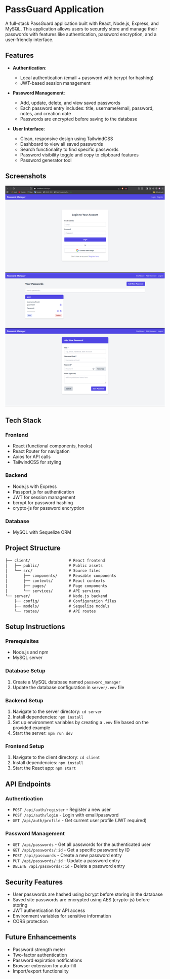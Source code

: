 # PassGuard Application

A full-stack PassGuard application built with React, Node.js, Express, and MySQL. This application allows users to securely store and manage their passwords with features like authentication, password encryption, and a user-friendly interface.

## Features

- **Authentication**:
  - Local authentication (email + password with bcrypt for hashing)
  - JWT-based session management

- **Password Management**:
  - Add, update, delete, and view saved passwords
  - Each password entry includes: title, username/email, password, notes, and creation date
  - Passwords are encrypted before saving to the database

- **User Interface**:
  - Clean, responsive design using TailwindCSS
  - Dashboard to view all saved passwords
  - Search functionality to find specific passwords
  - Password visibility toggle and copy to clipboard features
  - Password generator tool

## Screenshots

<!-- Add screenshots of the login page, dashboard, and password management features below -->

![Login Page](client/public/images/login.png)
![Dashboard](client/public/images/dashboard.png)
![Password Management](client/public/images/addPassword.png)

## Tech Stack

### Frontend
- React (functional components, hooks)
- React Router for navigation
- Axios for API calls
- TailwindCSS for styling

### Backend
- Node.js with Express
- Passport.js for authentication
- JWT for session management
- bcrypt for password hashing
- crypto-js for password encryption

### Database
- MySQL with Sequelize ORM

## Project Structure

```
├── client/                 # React frontend
│   ├── public/             # Public assets
│   └── src/                # Source files
│       ├── components/     # Reusable components
│       ├── contexts/       # React contexts
│       ├── pages/          # Page components
│       └── services/       # API services
└── server/                 # Node.js backend
    ├── config/             # Configuration files
    ├── models/             # Sequelize models
    └── routes/             # API routes
```

## Setup Instructions

### Prerequisites
- Node.js and npm
- MySQL server

### Database Setup
1. Create a MySQL database named `password_manager`
2. Update the database configuration in `server/.env` file

### Backend Setup
1. Navigate to the server directory: `cd server`
2. Install dependencies: `npm install`
3. Set up environment variables by creating a `.env` file based on the provided example
4. Start the server: `npm run dev`

### Frontend Setup
1. Navigate to the client directory: `cd client`
2. Install dependencies: `npm install`
3. Start the React app: `npm start`

## API Endpoints

### Authentication
- `POST /api/auth/register` - Register a new user
- `POST /api/auth/login` - Login with email/password
- `GET /api/auth/profile` - Get current user profile (JWT required)

### Password Management
- `GET /api/passwords` - Get all passwords for the authenticated user
- `GET /api/passwords/:id` - Get a specific password by ID
- `POST /api/passwords` - Create a new password entry
- `PUT /api/passwords/:id` - Update a password entry
- `DELETE /api/passwords/:id` - Delete a password entry

## Security Features

- User passwords are hashed using bcrypt before storing in the database
- Saved site passwords are encrypted using AES (crypto-js) before storing
- JWT authentication for API access
- Environment variables for sensitive information
- CORS protection

## Future Enhancements

- Password strength meter
- Two-factor authentication
- Password expiration notifications
- Browser extension for auto-fill
- Import/export functionality